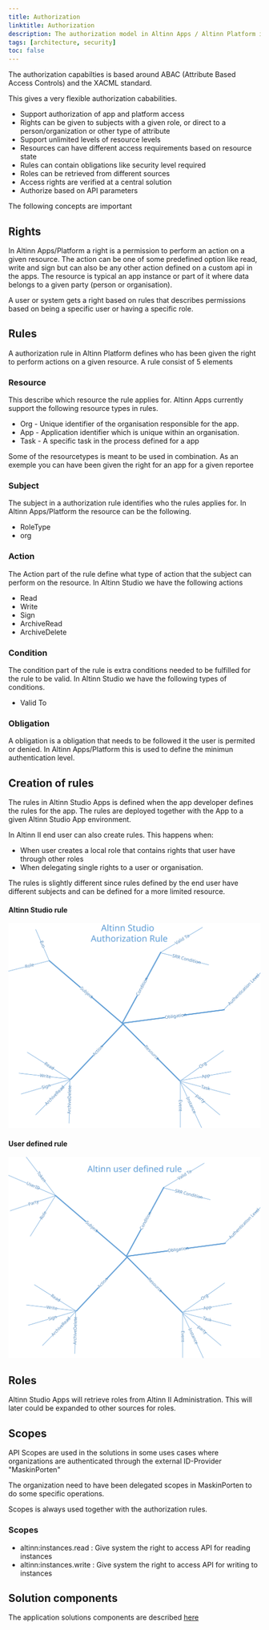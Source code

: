 ```yaml
---
title: Authorization
linktitle: Authorization
description: The authorization model in Altinn Apps / Altinn Platform is flexible and supports different needs. 
tags: [architecture, security]
toc: false
---
```


The authorization capabilties is based around ABAC (Attribute Based Access Controls) and the XACML standard. 

This gives a very flexible authorization cababilities.

* Support authorization of app and platform access
* Rights can be given to subjects with a given role, or direct to a person/organization or other type of attribute
* Support unlimited levels of resource levels
* Resources can have different access requirements based on resource state
* Rules can contain obligations like security level required
* Roles can be retrieved from different sources
* Access rights are verified at a central solution
* Authorize based on API parameters

The following concepts are important

## Rights
In Altinn Apps/Platform a right is a permission to perform an action on a given resource. 
The action can be one of some predefined option like read, write and sign but can also be any other action defined on a 
custom api in the apps.
The resource is typical an app instance or part of it where data belongs to a given party (person or organisation).

A user or system gets a right based on rules that describes permissions based on being a specific user or having a specific role.

## Rules
A authorization rule in Altinn Platform defines who has been given the right to perform actions on a given resource.
A rule consist of 5 elements

### Resource
This describe which resource the rule applies for. Altinn Apps currently support the following resource types in rules.

- Org - Unique identifier of the organisation responsible for the app.
- App - Application identifier which is unique within an organisation.
- Task - A specific task in the process defined for a app

Some of the resourcetypes is meant to be used in combination. As an exemple you can have been given the right for an app for a given reportee

### Subject
The subject in a authorization rule identifies who the rules applies for. In Altinn Apps/Platform the resource can be the following.

- RoleType
- org

### Action
The Action part of the rule define what type of action that the subject can perform on the resource.
In Altinn Studio we have the following actions

- Read
- Write
- Sign
- ArchiveRead
- ArchiveDelete

### Condition
The condition part of the rule is extra conditions needed to be fulfilled for the rule to be valid. In Altinn Studio
we have the following types of conditions.

- Valid To

### Obligation
A obligation is a obligation that needs to be followed it the user is permited or denied.
In Altinn Apps/Platform this is used to define the minimun authentication level.

## Creation of rules
The rules in Altinn Studio Apps is defined when the app developer defines the rules for the app. 
The rules are deployed together with the App to a given Altinn Studio App environment.

In Altinn II end user can also create rules. This happens when:
- When user creates a local role that contains rights that user have through other roles
- When delegating single rights to a user or organisation.

The rules is slightly different since rules defined by the end user have different subjects and can be defined for a 
more limited resource.

#### Altinn Studio rule

![Altinn Studio rule](authorization_rule_defined_in_altinnstudio.svg "Rule defined in Altinn Studio")

#### User defined rule 

![User rule](authorization_rule_defined_by_user.svg "Rule defined by user")

## Roles
Altinn Studio Apps will retrieve roles from Altinn II Administration. This will later could be expanded to other sources for roles. 

## Scopes
API Scopes are used in the solutions in some uses cases where organizations are authenticated through the external ID-Provider "MaskinPorten"

The organization need to have been delegated scopes in MaskinPorten to do some specific operations.

Scopes is always used together with the authorization rules.

### Scopes

- altinn:instances.read : Give system the right to access API for reading instances
- altinn:instances.write : Give system the right to access API for writing to instances



## Solution components

The application solutions components are described [here](/teknologi/altinnstudio/architecture/components/application/solution/altinn-platform/authorization/)